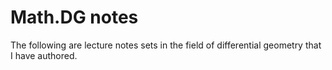 # Math.DG notes

<p> The following are lecture notes sets in the field of differential geometry that I have authored.
